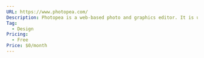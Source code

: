 ```yaml
---
URL: https://www.photopea.com/
Description: Photopea is a web-based photo and graphics editor. It is used for image editing, creating illustrations, web design or converting between different image formats.
Tag:
  - Design
Pricing:
  - Free
Price: $0/month
---
```

